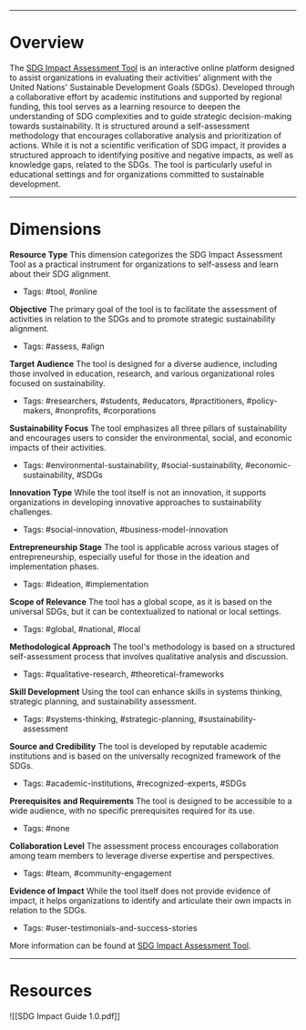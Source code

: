 ___
# Overview
The [SDG Impact Assessment Tool](https://sdgimpactassessmenttool.org/en-gb/tool/assessments) is an interactive online platform designed to assist organizations in evaluating their activities' alignment with the United Nations' Sustainable Development Goals (SDGs). Developed through a collaborative effort by academic institutions and supported by regional funding, this tool serves as a learning resource to deepen the understanding of SDG complexities and to guide strategic decision-making towards sustainability. It is structured around a self-assessment methodology that encourages collaborative analysis and prioritization of actions. While it is not a scientific verification of SDG impact, it provides a structured approach to identifying positive and negative impacts, as well as knowledge gaps, related to the SDGs. The tool is particularly useful in educational settings and for organizations committed to sustainable development.

___
# Dimensions

**Resource Type**
This dimension categorizes the SDG Impact Assessment Tool as a practical instrument for organizations to self-assess and learn about their SDG alignment.
- Tags: #tool, #online

**Objective**
The primary goal of the tool is to facilitate the assessment of activities in relation to the SDGs and to promote strategic sustainability alignment.
- Tags: #assess, #align

**Target Audience**
The tool is designed for a diverse audience, including those involved in education, research, and various organizational roles focused on sustainability.
- Tags: #researchers, #students, #educators, #practitioners, #policy-makers, #nonprofits, #corporations

**Sustainability Focus**
The tool emphasizes all three pillars of sustainability and encourages users to consider the environmental, social, and economic impacts of their activities.
- Tags: #environmental-sustainability, #social-sustainability, #economic-sustainability, #SDGs

**Innovation Type**
While the tool itself is not an innovation, it supports organizations in developing innovative approaches to sustainability challenges.
- Tags: #social-innovation, #business-model-innovation

**Entrepreneurship Stage**
The tool is applicable across various stages of entrepreneurship, especially useful for those in the ideation and implementation phases.
- Tags: #ideation, #implementation

**Scope of Relevance**
The tool has a global scope, as it is based on the universal SDGs, but it can be contextualized to national or local settings.
- Tags: #global, #national, #local

**Methodological Approach**
The tool's methodology is based on a structured self-assessment process that involves qualitative analysis and discussion.
- Tags: #qualitative-research, #theoretical-frameworks

**Skill Development**
Using the tool can enhance skills in systems thinking, strategic planning, and sustainability assessment.
- Tags: #systems-thinking, #strategic-planning, #sustainability-assessment

**Source and Credibility**
The tool is developed by reputable academic institutions and is based on the universally recognized framework of the SDGs.
- Tags: #academic-institutions, #recognized-experts, #SDGs

**Prerequisites and Requirements**
The tool is designed to be accessible to a wide audience, with no specific prerequisites required for its use.
- Tags: #none

**Collaboration Level**
The assessment process encourages collaboration among team members to leverage diverse expertise and perspectives.
- Tags: #team, #community-engagement

**Evidence of Impact**
While the tool itself does not provide evidence of impact, it helps organizations to identify and articulate their own impacts in relation to the SDGs.
- Tags: #user-testimonials-and-success-stories


More information can be found at [SDG Impact Assessment Tool](https://sdgimpactassessmenttool.org/en-gb/articles/instructions).

___
# Resources

![[SDG Impact Guide 1.0.pdf]]

